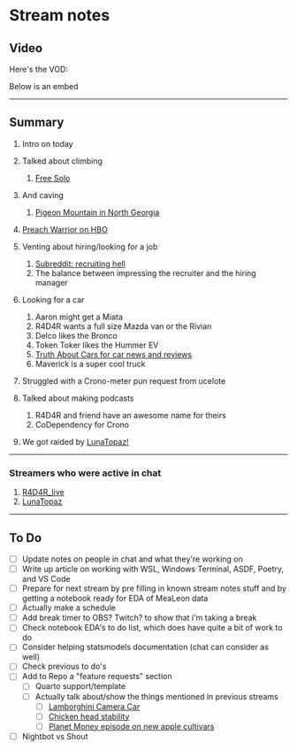 # Stream notes

## Video

Here's the VOD:

Below is an embed

---

## Summary

1. Intro on today

2. Talked about climbing
   1. [Free Solo](https://films.nationalgeographic.com/free-solo)

3. And caving
   1. [Pigeon Mountain in North Georgia](https://www.alltrails.com/parks/us/georgia/crockford-pigeon-mountain-wildlife-management-area)

4. [Preach Warrior on HBO](https://www.hbomax.com/series/urn:hbo:series:GXSySgQ5Pe06olAEAAAJr)

5. Venting about hiring/looking for a job
   1. [Subreddit: recruiting hell](https://reddit.com/r/recruitinghell)
   2. The balance between impressing the recruiter and the hiring manager

6. Looking for a car
   1. Aaron might get a Miata
   2. R4D4R wants a full size Mazda van or the Rivian
   3. Delco likes the Bronco
   4. Token Toker likes the Hummer EV
   5. [Truth About Cars for car news and reviews](https://www.thetruthaboutcars.com/)
   6. Maverick is a super cool truck

7. Struggled with a Crono-meter pun request from ucelote

8. Talked about making podcasts
   1. R4D4R and friend have an awesome name for theirs
   2. CoDependency for Crono

9. We got raided by [LunaTopaz!](https://www.twitch.tv/LunaTopaz)

---

### Streamers who were active in chat

1. [R4D4R_live](https://www.twitch.tv/R4D4R_live)
2. [LunaTopaz](https://www.twitch.tv/LunaTopaz)

---

## To Do

- [ ] Update notes on people in chat and what they're working on
- [ ] Write up article on working with WSL, Windows Terminal, ASDF, Poetry, and VS Code
- [ ] Prepare for next stream by pre filling in known stream notes stuff and by getting a notebook ready for EDA of MeaLeon data
- [ ] Actually make a schedule
- [ ] Add break timer to OBS? Twitch? to show that i'm taking a break
- [ ] Check notebook EDA's to do list, which does have quite a bit of work to do
- [ ] Consider helping statsmodels documentation (chat can consider as well)
- [ ] Check previous to do's
- [ ] Add to Repo a "feature requests" section
  - [ ] Quarto support/template
  - [ ] Actually talk about/show the things mentioned in previous streams
    - [ ] [Lamborghini Camera Car](https://petapixel.com/2018/04/25/this-200000-lamborghini-is-the-worlds-fastest-camera-car/)
    - [ ] [Chicken head stability](https://www.youtube.com/watch?v=8A5cMcsYVHY)
    - [ ] [Planet Money episode on new apple cultivars](https://www.npr.org/sections/money/2015/05/27/410085320/episode-627-the-miracle-apple)
- [ ] Nightbot vs Shout
